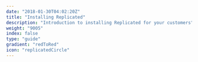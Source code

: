 ```yaml
---
date: "2018-01-30T04:02:20Z"
title: "Installing Replicated"
description: "Introduction to installing Replicated for your customers"
weight: "9005"
index: false
type: "guide"
gradient: "redToRed"
icon: "replicatedCircle"
---
```


